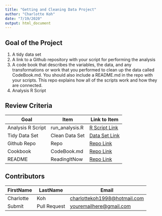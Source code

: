 ```yaml
---
title: "Getting and Cleaning Data Project"
author: "Charlotte Koh"
date: "7/19/2020"
output: html_document
---
```


## Goal of the Project
1. A tidy data set 
2. A link to a Github repository with your script for performing the analysis 
3. A code book that describes the variables, the data, and any transformations or work that you performed to clean up the data called CodeBook.md. You should also include a README.md in the repo with your scripts. This repo explains how all of the scripts work and how they are connected.
4. Analysis R Script

## Review Criteria

Goal | Item | Link to Item
--- | --- | ---
Analysis R Script |  run_analysis.R |  [R Script Link](https://github.com/charlottekoh1998/run_analysis/blob/master/run_analysis.R "run_analysis.R")
Tidy Data Set |  Clean Data Set |  [Data Set Link](https://github.com/charlottekoh1998/run_analysis/blob/master/tidyData.txt "tidyData.txt")
Github Repo | Repo |  [Repo Link](https://github.com/charlottekoh1998/run_analysis.git)
Cookbook | CodeBook.md |  [Repo Link](https://github.com/charlottekoh1998/run_analysis/blob/master/CodeBook.md "CodeBook.md")
README | ReadingItNow |  [Repo Link]( "README.md")

## Contributors

FirstName | LastName | Email
--- | --- | ---
Charlotte |  Koh |  <charlottekoh1998@hotmail.com>
Submit |  Pull Request | <youremailhere@gmail.com>




